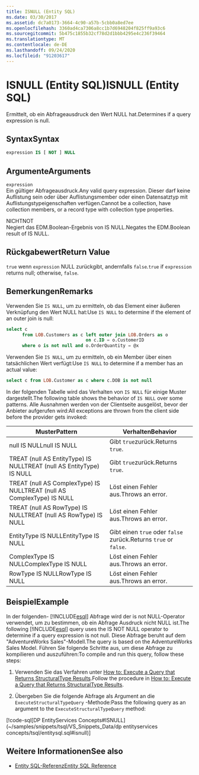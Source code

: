 ```yaml
---
title: ISNULL (Entity SQL)
ms.date: 03/30/2017
ms.assetid: dc7a0173-3664-4c90-a57b-5cbb0a8ed7ee
ms.openlocfilehash: 3360ad4ca7306a8cc1b7d6948204f825ff9a93c6
ms.sourcegitcommit: 5b475c1855b32cf78d2d1bbb4295e4c236f39464
ms.translationtype: MT
ms.contentlocale: de-DE
ms.lasthandoff: 09/24/2020
ms.locfileid: "91203617"
---
```

# <a name="isnull-entity-sql"></a><span data-ttu-id="59a50-102">ISNULL (Entity SQL)</span><span class="sxs-lookup"><span data-stu-id="59a50-102">ISNULL (Entity SQL)</span></span>

<span data-ttu-id="59a50-103">Ermittelt, ob ein Abfrageausdruck den Wert NULL hat.</span><span class="sxs-lookup"><span data-stu-id="59a50-103">Determines if a query expression is null.</span></span>  
  
## <a name="syntax"></a><span data-ttu-id="59a50-104">Syntax</span><span class="sxs-lookup"><span data-stu-id="59a50-104">Syntax</span></span>  
  
```sql  
expression IS [ NOT ] NULL  
```  
  
## <a name="arguments"></a><span data-ttu-id="59a50-105">Argumente</span><span class="sxs-lookup"><span data-stu-id="59a50-105">Arguments</span></span>  

 `expression`  
 <span data-ttu-id="59a50-106">Ein gültiger Abfrageausdruck.</span><span class="sxs-lookup"><span data-stu-id="59a50-106">Any valid query expression.</span></span> <span data-ttu-id="59a50-107">Dieser darf keine Auflistung sein oder über Auflistungsmember oder einen Datensatztyp mit Auflistungstypeigenschaften verfügen.</span><span class="sxs-lookup"><span data-stu-id="59a50-107">Cannot be a collection, have collection members, or a record type with collection type properties.</span></span>  
  
 <span data-ttu-id="59a50-108">NICHT</span><span class="sxs-lookup"><span data-stu-id="59a50-108">NOT</span></span>  
 <span data-ttu-id="59a50-109">Negiert das EDM.Boolean-Ergebnis von IS NULL.</span><span class="sxs-lookup"><span data-stu-id="59a50-109">Negates the EDM.Boolean result of IS NULL.</span></span>  
  
## <a name="return-value"></a><span data-ttu-id="59a50-110">Rückgabewert</span><span class="sxs-lookup"><span data-stu-id="59a50-110">Return Value</span></span>  

 <span data-ttu-id="59a50-111">`true` wenn `expression` NULL zurückgibt, andernfalls `false`.</span><span class="sxs-lookup"><span data-stu-id="59a50-111">`true` if `expression` returns null; otherwise, `false`.</span></span>  
  
## <a name="remarks"></a><span data-ttu-id="59a50-112">Bemerkungen</span><span class="sxs-lookup"><span data-stu-id="59a50-112">Remarks</span></span>  

 <span data-ttu-id="59a50-113">Verwenden Sie `IS NULL`, um zu ermitteln, ob das Element einer äußeren Verknüpfung den Wert NULL hat:</span><span class="sxs-lookup"><span data-stu-id="59a50-113">Use `IS NULL` to determine if the element of an outer join is null:</span></span>  
  
```sql  
select c
      from LOB.Customers as c left outer join LOB.Orders as o
                              on c.ID = o.CustomerID
      where o is not null and o.OrderQuantity = @x  
```  
  
 <span data-ttu-id="59a50-114">Verwenden Sie `IS NULL`, um zu ermitteln, ob ein Member über einen tatsächlichen Wert verfügt:</span><span class="sxs-lookup"><span data-stu-id="59a50-114">Use `IS NULL` to determine if a member has an actual value:</span></span>  
  
```sql  
select c from LOB.Customer as c where c.DOB is not null  
```  
  
 <span data-ttu-id="59a50-115">In der folgenden Tabelle wird das Verhalten von `IS NULL` für einige Muster dargestellt.</span><span class="sxs-lookup"><span data-stu-id="59a50-115">The following table shows the behavior of `IS NULL` over some patterns.</span></span> <span data-ttu-id="59a50-116">Alle Ausnahmen werden von der Clientseite ausgelöst, bevor der Anbieter aufgerufen wird:</span><span class="sxs-lookup"><span data-stu-id="59a50-116">All exceptions are thrown from the client side before the provider gets invoked:</span></span>  
  
|<span data-ttu-id="59a50-117">Muster</span><span class="sxs-lookup"><span data-stu-id="59a50-117">Pattern</span></span>|<span data-ttu-id="59a50-118">Verhalten</span><span class="sxs-lookup"><span data-stu-id="59a50-118">Behavior</span></span>|  
|-------------|--------------|  
|<span data-ttu-id="59a50-119">null IS NULL</span><span class="sxs-lookup"><span data-stu-id="59a50-119">null IS NULL</span></span>|<span data-ttu-id="59a50-120">Gibt `true`zurück.</span><span class="sxs-lookup"><span data-stu-id="59a50-120">Returns `true`.</span></span>|  
|<span data-ttu-id="59a50-121">TREAT (null AS EntityType) IS NULL</span><span class="sxs-lookup"><span data-stu-id="59a50-121">TREAT (null AS EntityType) IS NULL</span></span>|<span data-ttu-id="59a50-122">Gibt `true`zurück.</span><span class="sxs-lookup"><span data-stu-id="59a50-122">Returns `true`.</span></span>|  
|<span data-ttu-id="59a50-123">TREAT (null AS ComplexType) IS NULL</span><span class="sxs-lookup"><span data-stu-id="59a50-123">TREAT (null AS ComplexType) IS NULL</span></span>|<span data-ttu-id="59a50-124">Löst einen Fehler aus.</span><span class="sxs-lookup"><span data-stu-id="59a50-124">Throws an error.</span></span>|  
|<span data-ttu-id="59a50-125">TREAT (null AS RowType) IS NULL</span><span class="sxs-lookup"><span data-stu-id="59a50-125">TREAT (null AS RowType) IS NULL</span></span>|<span data-ttu-id="59a50-126">Löst einen Fehler aus.</span><span class="sxs-lookup"><span data-stu-id="59a50-126">Throws an error.</span></span>|  
|<span data-ttu-id="59a50-127">EntityType IS NULL</span><span class="sxs-lookup"><span data-stu-id="59a50-127">EntityType IS NULL</span></span>|<span data-ttu-id="59a50-128">Gibt einen `true` oder `false` zurück.</span><span class="sxs-lookup"><span data-stu-id="59a50-128">Returns `true` or `false`.</span></span>|  
|<span data-ttu-id="59a50-129">ComplexType IS NULL</span><span class="sxs-lookup"><span data-stu-id="59a50-129">ComplexType IS NULL</span></span>|<span data-ttu-id="59a50-130">Löst einen Fehler aus.</span><span class="sxs-lookup"><span data-stu-id="59a50-130">Throws an error.</span></span>|  
|<span data-ttu-id="59a50-131">RowType IS NULL</span><span class="sxs-lookup"><span data-stu-id="59a50-131">RowType IS NULL</span></span>|<span data-ttu-id="59a50-132">Löst einen Fehler aus.</span><span class="sxs-lookup"><span data-stu-id="59a50-132">Throws an error.</span></span>|  
  
## <a name="example"></a><span data-ttu-id="59a50-133">Beispiel</span><span class="sxs-lookup"><span data-stu-id="59a50-133">Example</span></span>  

 <span data-ttu-id="59a50-134">In der folgenden- [!INCLUDE[esql](../../../../../../includes/esql-md.md)] Abfrage wird der is not NULL-Operator verwendet, um zu bestimmen, ob ein Abfrage Ausdruck nicht NULL ist.</span><span class="sxs-lookup"><span data-stu-id="59a50-134">The following [!INCLUDE[esql](../../../../../../includes/esql-md.md)] query uses the IS NOT NULL operator to determine if a query expression is not null.</span></span> <span data-ttu-id="59a50-135">Diese Abfrage beruht auf dem "AdventureWorks Sales"-Modell.</span><span class="sxs-lookup"><span data-stu-id="59a50-135">The query is based on the AdventureWorks Sales Model.</span></span> <span data-ttu-id="59a50-136">Führen Sie folgende Schritte aus, um diese Abfrage zu kompilieren und auszuführen:</span><span class="sxs-lookup"><span data-stu-id="59a50-136">To compile and run this query, follow these steps:</span></span>  
  
1. <span data-ttu-id="59a50-137">Verwenden Sie das Verfahren unter [How to: Execute a Query that Returns StructuralType Results](../how-to-execute-a-query-that-returns-structuraltype-results.md).</span><span class="sxs-lookup"><span data-stu-id="59a50-137">Follow the procedure in [How to: Execute a Query that Returns StructuralType Results](../how-to-execute-a-query-that-returns-structuraltype-results.md).</span></span>  
  
2. <span data-ttu-id="59a50-138">Übergeben Sie die folgende Abfrage als Argument an die `ExecuteStructuralTypeQuery` -Methode:</span><span class="sxs-lookup"><span data-stu-id="59a50-138">Pass the following query as an argument to the `ExecuteStructuralTypeQuery` method:</span></span>  
  
 [!code-sql[DP EntityServices Concepts#ISNULL](~/samples/snippets/tsql/VS_Snippets_Data/dp entityservices concepts/tsql/entitysql.sql#isnull)]  
  
## <a name="see-also"></a><span data-ttu-id="59a50-139">Weitere Informationen</span><span class="sxs-lookup"><span data-stu-id="59a50-139">See also</span></span>

- [<span data-ttu-id="59a50-140">Entity SQL-Referenz</span><span class="sxs-lookup"><span data-stu-id="59a50-140">Entity SQL Reference</span></span>](entity-sql-reference.md)
